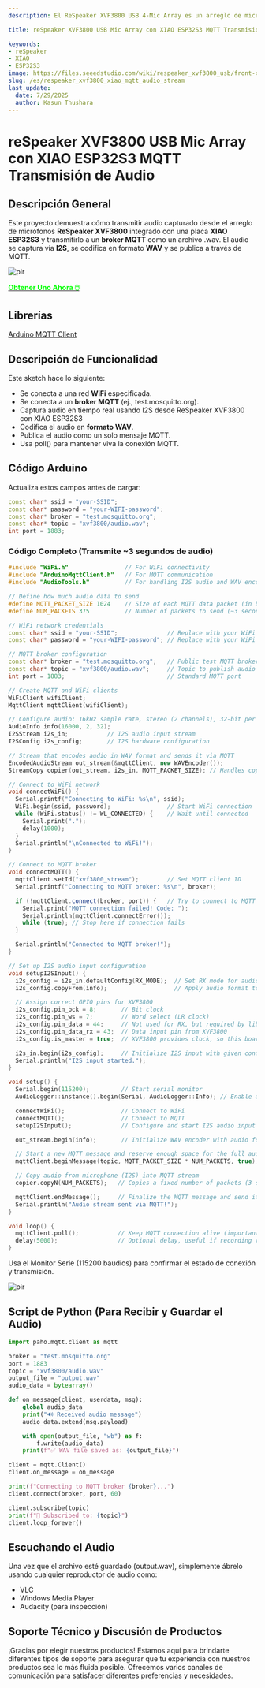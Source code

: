 ```yaml
---
description: El ReSpeaker XVF3800 USB 4-Mic Array es un arreglo de micrófonos circular profesional con AEC, beamforming, supresión de ruido y captura de voz de 360°. Emparejado con el XIAO ESP32S3, permite control de voz avanzado para dispositivos inteligentes, robótica y aplicaciones IoT. Descubre la integración perfecta y flexibilidad de modo dual.

title: reSpeaker XVF3800 USB Mic Array con XIAO ESP32S3 MQTT Transmisión de Audio 

keywords:
- reSpeaker
- XIAO
- ESP32S3
image: https://files.seeedstudio.com/wiki/respeaker_xvf3800_usb/front-xiao.webp
slug: /es/respeaker_xvf3800_xiao_mqtt_audio_stream
last_update:
  date: 7/29/2025
  author: Kasun Thushara
---
```


# reSpeaker XVF3800 USB Mic Array con XIAO ESP32S3 MQTT Transmisión de Audio 

## Descripción General

Este proyecto demuestra cómo transmitir audio capturado desde el arreglo de micrófonos **ReSpeaker XVF3800** integrado con una placa **XIAO ESP32S3** y transmitirlo a un **broker MQTT** como un archivo .wav. El audio se captura vía **I2S**, se codifica en formato **WAV** y se publica a través de MQTT.


<p style={{textAlign: 'center'}}><img src="https://files.seeedstudio.com/wiki/respeaker_xvf3800_usb/front-xiao.jpg" alt="pir" width={600} height="auto" /></p>

<div class="get_one_now_container" style={{textAlign: 'center'}}>
    <a class="get_one_now_item" href="https://www.seeedstudio.com/ReSpeaker-XVF3800-4-Mic-Array-With-XIAO-ESP32S3-p-6489.html" target="_blank">
            <strong><span><font color={'FFFFFF'} size={"4"}> Obtener Uno Ahora 🖱️</font></span></strong>
    </a>
</div>

## Librerías

[Arduino MQTT Client](https://docs.arduino.cc/libraries/arduinomqttclient/)

## Descripción de Funcionalidad

Este sketch hace lo siguiente:
- Se conecta a una red **WiFi** especificada.
- Se conecta a un **broker MQTT** (ej., test.mosquitto.org).
- Captura audio en tiempo real usando I2S desde ReSpeaker XVF3800 con XIAO ESP32S3
- Codifica el audio en **formato WAV**.
- Publica el audio como un solo mensaje MQTT.
- Usa poll() para mantener viva la conexión MQTT.

## Código Arduino

Actualiza estos campos antes de cargar:

```cpp
const char* ssid = "your-SSID";
const char* password = "your-WIFI-password";
const char* broker = "test.mosquitto.org";
const char* topic = "xvf3800/audio.wav";
int port = 1883;
```

### Código Completo (Transmite ~3 segundos de audio)

```cpp
#include "WiFi.h"                // For WiFi connectivity
#include "ArduinoMqttClient.h"   // For MQTT communication
#include "AudioTools.h"          // For handling I2S audio and WAV encoding

// Define how much audio data to send
#define MQTT_PACKET_SIZE 1024    // Size of each MQTT data packet (in bytes)
#define NUM_PACKETS 375          // Number of packets to send (~3 seconds of audio at 16kHz)

// WiFi network credentials
const char* ssid = "your-SSID";              // Replace with your WiFi SSID
const char* password = "your-WIFI-password"; // Replace with your WiFi password

// MQTT broker configuration
const char* broker = "test.mosquitto.org";   // Public test MQTT broker
const char* topic = "xvf3800/audio.wav";     // Topic to publish audio to
int port = 1883;                             // Standard MQTT port

// Create MQTT and WiFi clients
WiFiClient wifiClient;
MqttClient mqttClient(wifiClient);

// Configure audio: 16kHz sample rate, stereo (2 channels), 32-bit per sample
AudioInfo info(16000, 2, 32);
I2SStream i2s_in;           // I2S audio input stream
I2SConfig i2s_config;       // I2S hardware configuration

// Stream that encodes audio in WAV format and sends it via MQTT
EncodedAudioStream out_stream(&mqttClient, new WAVEncoder());
StreamCopy copier(out_stream, i2s_in, MQTT_PACKET_SIZE); // Handles copying I2S data into the MQTT stream

// Connect to WiFi network
void connectWiFi() {
  Serial.printf("Connecting to WiFi: %s\n", ssid);
  WiFi.begin(ssid, password);                // Start WiFi connection
  while (WiFi.status() != WL_CONNECTED) {    // Wait until connected
    Serial.print(".");
    delay(1000);
  }
  Serial.println("\nConnected to WiFi!");
}

// Connect to MQTT broker
void connectMQTT() {
  mqttClient.setId("xvf3800_stream");        // Set MQTT client ID
  Serial.printf("Connecting to MQTT broker: %s\n", broker);

  if (!mqttClient.connect(broker, port)) {   // Try to connect to MQTT
    Serial.print("MQTT connection failed! Code: ");
    Serial.println(mqttClient.connectError());
    while (true); // Stop here if connection fails
  }

  Serial.println("Connected to MQTT broker!");
}

// Set up I2S audio input configuration
void setupI2SInput() {
  i2s_config = i2s_in.defaultConfig(RX_MODE);  // Set RX mode for audio input
  i2s_config.copyFrom(info);                   // Apply audio format to config

  // Assign correct GPIO pins for XVF3800
  i2s_config.pin_bck = 8;       // Bit clock
  i2s_config.pin_ws = 7;        // Word select (LR clock)
  i2s_config.pin_data = 44;     // Not used for RX, but required by lib
  i2s_config.pin_data_rx = 43;  // Data input pin from XVF3800
  i2s_config.is_master = true;  // XVF3800 provides clock, so this board acts as master

  i2s_in.begin(i2s_config);     // Initialize I2S input with given config
  Serial.println("I2S input started.");
}

void setup() {
  Serial.begin(115200);         // Start serial monitor
  AudioLogger::instance().begin(Serial, AudioLogger::Info); // Enable audio debug logs

  connectWiFi();                // Connect to WiFi
  connectMQTT();                // Connect to MQTT
  setupI2SInput();              // Configure and start I2S audio input

  out_stream.begin(info);       // Initialize WAV encoder with audio format

  // Start a new MQTT message and reserve enough space for the full audio stream
  mqttClient.beginMessage(topic, MQTT_PACKET_SIZE * NUM_PACKETS, true);

  // Copy audio from microphone (I2S) into MQTT stream
  copier.copyN(NUM_PACKETS);   // Copies a fixed number of packets (3 seconds of audio)

  mqttClient.endMessage();     // Finalize the MQTT message and send it
  Serial.println("Audio stream sent via MQTT!");
}

void loop() {
  mqttClient.poll();           // Keep MQTT connection alive (important if broker expects pings)
  delay(5000);                 // Optional delay, useful if recording repeatedly
}

```

Usa el Monitor Serie (115200 baudios) para confirmar el estado de conexión y transmisión.

<p style={{textAlign: 'center'}}><img src="https://files.seeedstudio.com/wiki/respeaker_xvf3800_usb/mqtt_sm.PNG" alt="pir" width={700} height="auto" /></p>

## Script de Python (Para Recibir y Guardar el Audio)

```python
import paho.mqtt.client as mqtt

broker = "test.mosquitto.org"
port = 1883
topic = "xvf3800/audio.wav"
output_file = "output.wav"
audio_data = bytearray()

def on_message(client, userdata, msg):
    global audio_data
    print("🔊 Received audio message")
    audio_data.extend(msg.payload)

    with open(output_file, "wb") as f:
        f.write(audio_data)
    print(f"✅ WAV file saved as: {output_file}")

client = mqtt.Client()
client.on_message = on_message

print(f"Connecting to MQTT broker {broker}...")
client.connect(broker, port, 60)

client.subscribe(topic)
print(f"📡 Subscribed to: {topic}")
client.loop_forever()

```

## Escuchando el Audio

Una vez que el archivo esté guardado (output.wav), simplemente ábrelo usando cualquier reproductor de audio como:

- VLC
- Windows Media Player
- Audacity (para inspección)

## Soporte Técnico y Discusión de Productos

¡Gracias por elegir nuestros productos! Estamos aquí para brindarte diferentes tipos de soporte para asegurar que tu experiencia con nuestros productos sea lo más fluida posible. Ofrecemos varios canales de comunicación para satisfacer diferentes preferencias y necesidades.

<div class="button_tech_support_container">
<a href="https://forum.seeedstudio.com/" class="button_forum"></a> 
<a href="https://www.seeedstudio.com/contacts" class="button_email"></a>
</div>

<div class="button_tech_support_container">
<a href="https://discord.gg/eWkprNDMU7" class="button_discord"></a> 
<a href="https://github.com/Seeed-Studio/wiki-documents/discussions/69" class="button_discussion"></a>
</div>


